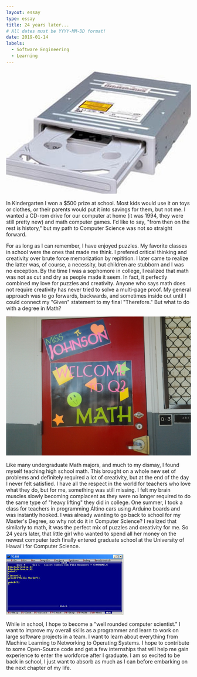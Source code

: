 ```yaml
---
layout: essay
type: essay
title: 24 years later...
# All dates must be YYYY-MM-DD format!
date: 2019-01-14
labels:
  - Software Engineering
  - Learning
---
```


<img class="ui small left circular floated image" src="../images/cdRom.jpg">

In Kindergarten I won a $500 prize at school.  Most kids would use it on toys or clothes, or their parents would put it into savings for them, but not me.  I wanted a CD-rom drive for our computer at home (it was 1994, they were still pretty new) and math computer games.  I'd like to say, "from then on the rest is history," but my path to Computer Science was not so straight forward.  

For as long as I can remember, I have enjoyed puzzles.  My favorite classes in school were the ones that made me think.  I prefered critical thinking and creativity over brute force memorization by repitition.  I later came to realize the latter was, of course, a necessity, but children are stubborn and I was no exception. 
By the time I was a sophomore in college, I realized that math was not as cut and dry as people made it seem.  In fact, it perfectly combined my love for puzzles and creativity.  Anyone who says math does not require creativity has never tried to solve a multi-page proof.  My general approach was to go forwards, backwards, and sometimes inside out until I could connect my "Given" statement to my final "Therefore."  But what to do with a degree in Math?

<img class="ui medium right circular floated image" src="../images/welcomeToMath.jpg">

Like many undergraduate Math majors, and much to my dismay, I found myself teaching high school math.  This brought on a whole new set of problems and definitely required a lot of creativity, but at the end of the day I never felt satisfied.  I have all the respect in the world for teachers who love what they do, but for me, something was still missing.  I felt my brain muscles slowly becoming complacent as they were no longer required to do the same type of "heavy lifting" they did in college.  One summer, I took a class for teachers in programming Altino cars using Arduino boards and was instantly hooked.  I was already wanting to go back to school for my Master's Degree, so why not do it in Computer Science?  I realized that similarly to math, it was the perfect mix of puzzles and creativity for me.  So 24 years later, that little girl who wanted to spend all her money on the newest computer tech finally entered graduate school at the University of Hawai'i for Computer Science.

<img class="ui small left circular floated image" src="../images/hello-world.JPG">

While in school, I hope to become a "well rounded computer scientist."  I want to improve my overall skills as a programmer and learn to work on large software projects in a team.  I want to learn about everything from Machine Learning to Networking to Operating Systems.  I hope to contribute to some Open-Source code and get a few internships that will help me gain experience to enter the workforce after I graduate.  I am so excited to be back in school, I just want to absorb as much as I can before embarking on the next chapter of my life. 


